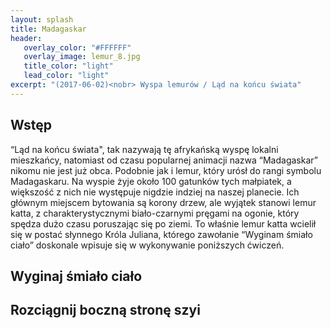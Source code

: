 ```yaml
---
layout: splash
title: Madagaskar
header:
   overlay_color: "#FFFFFF"
   overlay_image: lemur_8.jpg
   title_color: "light"
   lead_color: "light"
excerpt: "(2017-06-02)<nobr> Wyspa lemurów / Ląd na końcu świata"
---
```


## Wstęp

“Ląd na końcu świata", tak nazywają tę afrykańską wyspę lokalni mieszkańcy, natomiast od czasu popularnej animacji nazwa “Madagaskar” nikomu nie jest już obca. Podobnie jak i lemur, który urósł do rangi symbolu Madagaskaru. Na wyspie żyje około 100 gatunków tych małpiatek, a większość z nich nie występuje nigdzie indziej na naszej planecie. Ich głównym miejscem bytowania są korony drzew, ale wyjątek stanowi lemur katta, z charakterystycznymi biało-czarnymi pręgami na ogonie, który spędza dużo czasu poruszając się po ziemi. To właśnie lemur katta wcielił się w postać słynnego Króla Juliana, którego zawołanie “Wyginam śmiało ciało” doskonale wpisuje się w wykonywanie poniższych ćwiczeń.


## Wyginaj śmiało ciało


## Rozciągnij boczną stronę szyi

